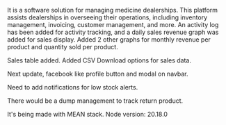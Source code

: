 It is a software solution for managing medicine dealerships. This platform assists dealerships in overseeing their operations, including inventory management, invoicing, customer management, and more. 
An activity log has been added for activity tracking, and a daily sales revenue graph was added for sales display. Added 2 other graphs for monthly revenue per product and quantity sold per product.

Sales table added. Added CSV Download options for sales data. 

Next update, facebook like profile button and modal on navbar.

Need to add notifications for low stock alerts.

There would be a dump management to track return product.

It's being made with MEAN stack.
Node version: 20.18.0
